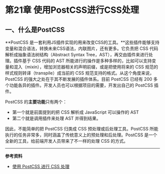 # 第21章 使用PostCSS进行CSS处理

## 一、什么是PostCSS

**PostCSS 是一套利用JS插件实现的用来改变CSS的工具。**这些插件能够支持变量和混合语法，转换未来CSS语法，内联图片，还有更多。它负责把 CSS 代码解析成抽象语法树结构（Abstract Syntax Tree，AST），再交由插件来进行处理。插件基于 CSS 代码的 AST 所能进行的操作是多种多样的，比如可以支持变量和混入（mixin），增加浏览器相关的声明前缀，或是把使用将来的 CSS 规范的样式规则转译（transpile）成当前的 CSS 规范支持的格式。从这个角度来说，PostCSS 的强大之处在于其不断发展的插件体系。目前 PostCSS 已经有 200 多个功能各异的插件。开发人员也可以根据项目的需要，开发出自己的 PostCSS 插件。

PostCSS 的**主要功能**只有两个：

* 第一个就是前面提到的把 CSS 解析成 JavaScript 可以操作的 AST
* 第二个就是调用插件来处理 AST 并得到结果。

因此，不能简单的把 PostCSS 归类成 CSS 预处理或后处理工具。PostCSS 所能执行的任务非常多，同时涵盖了传统意义上的预处理和后处理。PostCSS 是一个全新的工具，给前端开发人员带来了不一样的处理 CSS 的方式。

---

**参考资料**

* [使用 PostCSS 进行 CSS 处理](https://www.ibm.com/developerworks/cn/web/1604-postcss-css/index.html)



